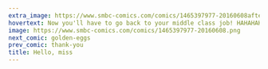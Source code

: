 ```yaml
---
extra_image: https://www.smbc-comics.com/comics/1465397977-20160608after.png
hovertext: Now you'll have to go back to your middle class job! HAHAHAHAHA!
image: https://www.smbc-comics.com/comics/1465397977-20160608.png
next_comic: golden-eggs
prev_comic: thank-you
title: Hello, miss
---
```


